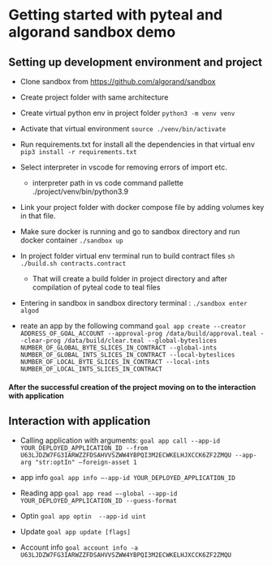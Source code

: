 # Getting started with pyteal and algorand sandbox demo

## Setting up development environment and project

- Clone sandbox from https://github.com/algorand/sandbox

- Create project folder with same architecture

- Create virtual python env in project folder
```python3 -m venv venv```

- Activate that virtual environment
```source ./venv/bin/activate```

- Run requirements.txt for install all the dependencies in that virtual env
```pip3 install -r requirements.txt```

- Select interpreter in vscode for removing errors of import etc.
  * interpreter path in vs code command pallette ./project/venv/bin/python3.9

- Link your project folder with docker compose file by adding volumes key in that file.

- Make sure docker is running and go to sandbox directory and run docker container
```./sandbox up```

- In project folder virtual env terminal run to build contract files 
```sh ./build.sh contracts.contract```
  * That will create a build folder in project directory and after compilation of pyteal code to teal files

- Entering in sandbox in sandbox directory terminal :
```./sandbox enter algod```

- reate an app by the following command
```goal app create --creator ADDRESS_OF_GOAL_ACCOUNT --approval-prog /data/build/approval.teal --clear-prog /data/build/clear.teal --global-byteslices NUMBER_OF_GLOBAL_BYTE_SLICES_IN_CONTRACT --global-ints NUMBER_OF_GLOBAL_INTS_SLICES_IN_CONTRACT --local-byteslices NUMBER_OF_LOCAL_BYTE_SLICES_IN_CONTRACT --local-ints NUMBER_OF_LOCAL_INTS_SLICES_IN_CONTRACT```


#### After the successful creation of the project moving on to the interaction with application  

## Interaction with application 
- Calling application with arguments:
```goal app call --app-id YOUR_DEPLOYED_APPLICATION_ID --from U63LJDZW7FG3IARWZZFDSAHVVSZWW4YBPQI3M2ECWKELHJXCCK6ZF2ZMQU --app-arg "str:optIn" —foreign-asset 1```

- app info
```goal app info —-app-id YOUR_DEPLOYED_APPLICATION_ID```

- Reading app 
```goal app read —-global --app-id YOUR_DEPLOYED_APPLICATION_ID --guess-format```

- Optin
```goal app optin  --app-id uint```

- Update
```goal app update [flags]```

- Account info
```goal account info -a U63LJDZW7FG3IARWZZFDSAHVVSZWW4YBPQI3M2ECWKELHJXCCK6ZF2ZMQU```


